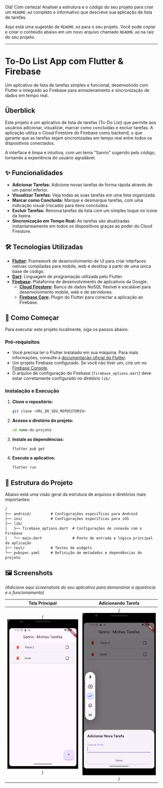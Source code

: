 Olá\! Com certeza\! Analisei a estrutura e o código do seu projeto para criar um `README.md` completo e informativo que descreve sua aplicação de lista de tarefas.

Aqui está uma sugestão de `README.md` para o seu projeto. Você pode copiar e colar o conteúdo abaixo em um novo arquivo chamado `README.md` na raiz do seu projeto.

-----

# To-Do List App com Flutter & Firebase

Um aplicativo de lista de tarefas simples e funcional, desenvolvido com Flutter e integrado ao Firebase para armazenamento e sincronização de dados em tempo real.

## Überblick

Este projeto é um aplicativo de lista de tarefas (To-Do List) que permite aos usuários adicionar, visualizar, marcar como concluídas e excluir tarefas. A aplicação utiliza o Cloud Firestore do Firebase como backend, o que garante que as tarefas sejam sincronizadas em tempo real entre todos os dispositivos conectados.

A interface é limpa e intuitiva, com um tema "Sanrio" sugerido pelo código, tornando a experiência do usuário agradável.

## ✨ Funcionalidades

  * **Adicionar Tarefas:** Adicione novas tarefas de forma rápida através de um painel inferior.
  * **Visualizar Tarefas:** Veja todas as suas tarefas em uma lista organizada.
  * **Marcar como Concluída:** Marque e desmarque tarefas, com uma indicação visual (riscado) para itens concluídos.
  * **Excluir Tarefas:** Remova tarefas da lista com um simples toque no ícone da lixeira.
  * **Sincronização em Tempo Real:** As tarefas são atualizadas instantaneamente em todos os dispositivos graças ao poder do Cloud Firestore.

## 🛠️ Tecnologias Utilizadas

  * **[Flutter](https://flutter.dev/):** Framework de desenvolvimento de UI para criar interfaces nativas compiladas para mobile, web e desktop a partir de uma única base de código.
  * **[Dart](https://dart.dev/):** Linguagem de programação utilizada pelo Flutter.
  * **[Firebase](https://firebase.google.com/):** Plataforma de desenvolvimento de aplicativos da Google.
      * **[Cloud Firestore](https://firebase.google.com/docs/firestore):** Banco de dados NoSQL flexível e escalável para desenvolvimento mobile, web e de servidores.
      * **[Firebase Core](https://firebase.google.com/docs/flutter/setup):** Plugin do Flutter para conectar a aplicação ao Firebase.

## 🚀 Como Começar

Para executar este projeto localmente, siga os passos abaixo.

### Pré-requisitos

  * Você precisa ter o Flutter instalado em sua máquina. Para mais informações, consulte a [documentação oficial do Flutter](https://flutter.dev/docs/get-started/install).
  * Um projeto Firebase configurado. Se você não tiver um, crie um no [Firebase Console](https://console.firebase.google.com/).
  * O arquivo de configuração do Firebase (`firebase_options.dart`) deve estar corretamente configurado no diretório `lib/`.

### Instalação e Execução

1.  **Clone o repositório:**
    ```bash
    git clone <URL_DO_SEU_REPOSITORIO>
    ```
2.  **Acesse o diretório do projeto:**
    ```bash
    cd nome-do-projeto
    ```
3.  **Instale as dependências:**
    ```bash
    flutter pub get
    ```
4.  **Execute o aplicativo:**
    ```bash
    flutter run
    ```

## 📂 Estrutura do Projeto

Abaixo está uma visão geral da estrutura de arquivos e diretórios mais importantes:

```
/
├── android/         # Configurações específicas para Android
├── ios/             # Configurações específicas para iOS
├── lib/
│   ├── firebase_options.dart  # Configurações de conexão com o Firebase
│   └── main.dart              # Ponto de entrada e lógica principal da aplicação
├── test/            # Testes de widgets
└── pubspec.yaml     # Definição de metadados e dependências do projeto
```

## 🖼️ Screenshots

*(Adicione aqui screenshots do seu aplicativo para demonstrar a aparência e o funcionamento)*

|       Tela Principal       |     Adicionando Tarefa      |
| :-------------------------:| :-------------------------: |
| *(![Tela Principal](image.png))* |*(![Adicionando Tarefa](image-1.png))* |
